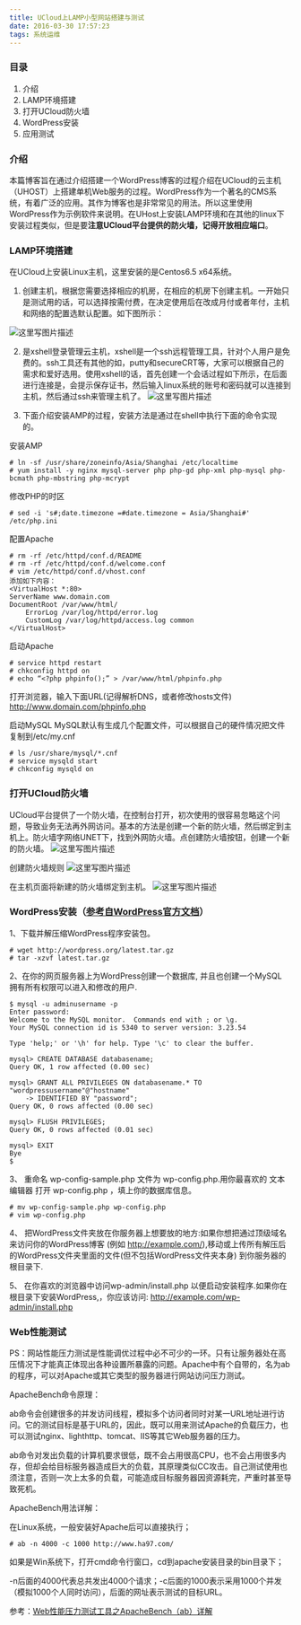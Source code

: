 ```yaml
---
title: UCloud上LAMP小型网站搭建与测试
date: 2016-03-30 17:57:23
tags: 系统运维
---
```


### 目录 ###
 1. 介绍
 2. LAMP环境搭建
 3. 打开UCloud防火墙
 4. WordPress安装
 5. 应用测试
 
### 介绍 ###
本篇博客旨在通过介绍搭建一个WordPress博客的过程介绍在UCloud的云主机（UHOST）上搭建单机Web服务的过程。WordPress作为一个著名的CMS系统，有着广泛的应用。其作为博客也是非常常见的用法。所以这里使用WordPress作为示例软件来说明。在UHost上安装LAMP环境和在其他的linux下安装过程类似，但是要**注意UCloud平台提供的防火墙，记得开放相应端口**。



### LAMP环境搭建 ###

在UCloud上安装Linux主机，这里安装的是Centos6.5 x64系统。

 1. 创建主机，根据您需要选择相应的机房，在相应的机房下创建主机。一开始只是测试用的话，可以选择按需付费，在决定使用后在改成月付或者年付，主机和网络的配置选默认配置。如下图所示：
 
 ![这里写图片描述](http://7xr7kh.com1.z0.glb.clouddn.com/UCloud%E4%B8%8ALAMP%E5%B0%8F%E5%9E%8B%E7%BD%91%E7%AB%99%E6%90%AD%E5%BB%BA%E4%B8%8E%E6%B5%8B%E8%AF%951.png)
 
 
 2. 是xshell登录管理云主机，xshell是一个ssh远程管理工具，针对个人用户是免费的。ssh工具还有其他的如，putty和secureCRT等，大家可以根据自己的需求和爱好选用。使用xshell的话，首先创建一个会话过程如下所示，在后面进行连接是，会提示保存证书，然后输入linux系统的账号和密码就可以连接到主机，然后通过ssh来管理主机了。
 ![这里写图片描述](http://7xr7kh.com1.z0.glb.clouddn.com/UCloud%E4%B8%8ALAMP%E5%B0%8F%E5%9E%8B%E7%BD%91%E7%AB%99%E6%90%AD%E5%BB%BA%E4%B8%8E%E6%B5%8B%E8%AF%952.png)
 
 
 3. 下面介绍安装AMP的过程，安装方法是通过在shell中执行下面的命令实现的。
 
安装AMP
``` shell
# ln -sf /usr/share/zoneinfo/Asia/Shanghai /etc/localtime
# yum install -y nginx mysql-server php php-gd php-xml php-mysql php-bcmath php-mbstring php-mcrypt
```
 修改PHP的时区
``` shell
# sed -i 's#;date.timezone =#date.timezone = Asia/Shanghai#' /etc/php.ini
```
配置Apache

``` shell
# rm -rf /etc/httpd/conf.d/README
# rm -rf /etc/httpd/conf.d/welcome.conf
# vim /etc/httpd/conf.d/vhost.conf
添加如下内容：
<VirtualHost *:80>
ServerName www.domain.com
DocumentRoot /var/www/html/
    ErrorLog /var/log/httpd/error.log
    CustomLog /var/log/httpd/access.log common
</VirtualHost>
```
启动Apache

``` shell
# service httpd restart
# chkconfig httpd on
# echo “<?php phpinfo();” > /var/www/html/phpinfo.php
```
打开浏览器，输入下面URL(记得解析DNS，或者修改hosts文件)
http://www.domain.com/phpinfo.php

启动MySQL
MySQL默认有生成几个配置文件，可以根据自己的硬件情况把文件复制到/etc/my.cnf

``` shell
# ls /usr/share/mysql/*.cnf
# service mysqld start
# chkconfig mysqld on
```

### 打开UCloud防火墙 ###
UCloud平台提供了一个防火墙，在控制台打开，初次使用的很容易忽略这个问题，导致业务无法再外网访问。基本的方法是创建一个新的防火墙，然后绑定到主机上。防火墙字网络UNET下，找到外网防火墙。点创建防火墙按钮，创建一个新的防火墙。
![这里写图片描述](http://7xr7kh.com1.z0.glb.clouddn.com/UCloud%E4%B8%8ALAMP%E5%B0%8F%E5%9E%8B%E7%BD%91%E7%AB%99%E6%90%AD%E5%BB%BA%E4%B8%8E%E6%B5%8B%E8%AF%953.png)

创建防火墙规则
![这里写图片描述](http://7xr7kh.com1.z0.glb.clouddn.com/UCloud%E4%B8%8ALAMP%E5%B0%8F%E5%9E%8B%E7%BD%91%E7%AB%99%E6%90%AD%E5%BB%BA%E4%B8%8E%E6%B5%8B%E8%AF%954.png)

在主机页面将新建的防火墙绑定到主机。
![这里写图片描述](http://7xr7kh.com1.z0.glb.clouddn.com/UCloud%E4%B8%8ALAMP%E5%B0%8F%E5%9E%8B%E7%BD%91%E7%AB%99%E6%90%AD%E5%BB%BA%E4%B8%8E%E6%B5%8B%E8%AF%955.png)


### WordPress安装（[参考自WordPress官方文档](https://codex.wordpress.org/zh-cn:%E5%AE%89%E8%A3%85_WordPress)） ###

1、下载并解压缩WordPress程序安装包。
 

```shell
# wget http://wordpress.org/latest.tar.gz
# tar -xzvf latest.tar.gz
```

2、在你的网页服务器上为WordPress创建一个数据库, 并且也创建一个MySQL 拥有所有权限可以进入和修改的用户.

```
$ mysql -u adminusername -p
Enter password:
Welcome to the MySQL monitor.  Commands end with ; or \g.
Your MySQL connection id is 5340 to server version: 3.23.54
 
Type 'help;' or '\h' for help. Type '\c' to clear the buffer.
 
mysql> CREATE DATABASE databasename;
Query OK, 1 row affected (0.00 sec)
 
mysql> GRANT ALL PRIVILEGES ON databasename.* TO "wordpressusername"@"hostname"
    -> IDENTIFIED BY "password";
Query OK, 0 rows affected (0.00 sec)
  
mysql> FLUSH PRIVILEGES;
Query OK, 0 rows affected (0.01 sec)

mysql> EXIT
Bye
$ 
```

3、 重命名 wp-config-sample.php 文件为 wp-config.php.用你最喜欢的 文本编辑器 打开 wp-config.php ，填上你的数据库信息。
 

```
# mv wp-config-sample.php wp-config.php
# vim wp-config.php
```

4、 把WordPress文件夹放在你服务器上想要放的地方:如果你想把通过顶级域名来访问你的WordPress博客 (例如 http://example.com/),移动或上传所有解压后的WordPress文件夹里面的文件(但不包括WordPress文件夹本身) 到你服务器的根目录下.

5、 在你喜欢的浏览器中访问wp-admin/install.php 以便启动安装程序.如果你在根目录下安装WordPress,，你应该访问: http://example.com/wp-admin/install.php

### Web性能测试 ###
PS：网站性能压力测试是性能调优过程中必不可少的一环。只有让服务器处在高压情况下才能真正体现出各种设置所暴露的问题。Apache中有个自带的，名为ab的程序，可以对Apache或其它类型的服务器进行网站访问压力测试。

ApacheBench命令原理：

ab命令会创建很多的并发访问线程，模拟多个访问者同时对某一URL地址进行访问。它的测试目标是基于URL的，因此，既可以用来测试Apache的负载压力，也可以测试nginx、lighthttp、tomcat、IIS等其它Web服务器的压力。

ab命令对发出负载的计算机要求很低，既不会占用很高CPU，也不会占用很多内存，但却会给目标服务器造成巨大的负载，其原理类似CC攻击。自己测试使用也须注意，否则一次上太多的负载，可能造成目标服务器因资源耗完，严重时甚至导致死机。

ApacheBench用法详解：

在Linux系统，一般安装好Apache后可以直接执行；

```
# ab -n 4000 -c 1000 http://www.ha97.com/
```

如果是Win系统下，打开cmd命令行窗口，cd到apache安装目录的bin目录下；

-n后面的4000代表总共发出4000个请求；-c后面的1000表示采用1000个并发（模拟1000个人同时访问），后面的网址表示测试的目标URL。

参考：[Web性能压力测试工具之ApacheBench（ab）详解](http://www.ha97.com/4617.html)